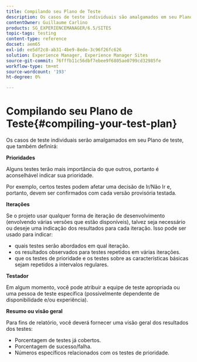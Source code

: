 ```yaml
---
title: Compilando seu Plano de Teste
description: Os casos de teste individuais são amalgamados em seu Plano de teste
contentOwner: Guillaume Carlino
products: SG_EXPERIENCEMANAGER/6.5/SITES
topic-tags: testing
content-type: reference
docset: aem65
exl-id: ee5df2c8-ab31-4be9-8ede-3c96f26fc626
solution: Experience Manager, Experience Manager Sites
source-git-commit: 76fffb11c56dbf7ebee9f6805ae0799cd32985fe
workflow-type: tm+mt
source-wordcount: '193'
ht-degree: 0%

---
```


# Compilando seu Plano de Teste{#compiling-your-test-plan}

Os casos de teste individuais serão amalgamados em seu Plano de teste, que também definirá:

**Prioridades**

Alguns testes terão mais importância do que outros, portanto é aconselhável indicar sua prioridade.

Por exemplo, certos testes podem afetar uma decisão de Ir/Não Ir e, portanto, devem ser confirmados com cada versão provisória testada.

**Iterações**

Se o projeto usar qualquer forma de iteração de desenvolvimento (envolvendo várias versões que estão disponíveis), talvez seja necessário ou deseje uma indicação dos resultados para cada iteração. Isso pode ser usado para indicar:

* quais testes serão abordados em qual iteração.
* os resultados observados para testes repetidos em várias iterações.
* que os testes de prioridade e os testes sobre as características básicas sejam repetidos a intervalos regulares.

**Testador**

Em algum momento, você pode atribuir a equipe de teste apropriada ou uma pessoa de teste específica (possivelmente dependente de disponibilidade e/ou experiência).

**Resumo ou visão geral**

Para fins de relatório, você deverá fornecer uma visão geral dos resultados dos testes:

* Porcentagem de testes já cobertos.
* Porcentagem de sucesso/falha.
* Números específicos relacionados com os testes de prioridade.
